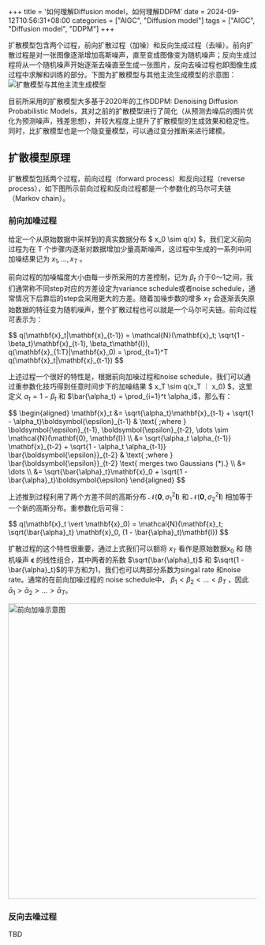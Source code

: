 +++
title = '如何理解Diffusion model，如何理解DDPM'
date = 2024-09-12T10:56:31+08:00
categories = ["AIGC", "Diffusion model"]
tags = ["AIGC", "Diffusion model", "DDPM"] 
+++

扩散模型包含两个过程，前向扩散过程（加噪）和反向生成过程（去噪）。前向扩散过程是对一张图像逐渐增加高斯噪声，直至变成图像变为随机噪声；反向生成过程将从一个随机噪声开始逐渐去噪直至生成一张图片，反向去噪过程也即图像生成过程中求解和训练的部分。下图为扩散模型与其他主流生成模型的示意图：
![扩散模型与其他主流生成模型](https://i.postimg.cc/yYNMmJcS/generative-models.png)

目前所采用的扩散模型大多基于2020年的工作DDPM: Denoising Diffusion Probabilistic Models，其对之前的扩散模型进行了简化（从预测去噪后的图片优化为预测噪声，残差思想），并较大程度上提升了扩散模型的生成效果和稳定性。同时，比扩散模型也是一个隐变量模型，可以通过变分推断来进行建模。

## 扩散模型原理
扩散模型包括两个过程，前向过程（forward process）和反向过程（reverse process），如下图所示前向过程和反向过程都是一个参数化的马尔可夫链（Markov chain）。

### 前向加噪过程
给定一个从原始数据中采样到的真实数据分布 $ x_0 \sim q(x) $，我们定义前向过程为在 T 个步骤内逐渐对数据增加少量高斯噪声，这过程中生成的一系列中间加噪结果记为 $x_1, ..., x_T$ 。

前向过程的加噪幅度大小由每一步所采用的方差控制，记为 $\beta_t$ 介于0～1之间，我们通常称不同step对应的方差设定为variance schedule或者noise schedule，通常情况下后靠后的step会采用更大的方差。随着加噪步数的增多 $x_T$ 会逐渐丢失原始数据的特征变为随机噪声，整个扩散过程也可以就是一个马尔可夫链。前向过程可表示为：

<div>
$$
q(\mathbf{x}_t|\mathbf{x}_{t-1}) = \mathcal{N}(\mathbf{x}_t; \sqrt{1 - \beta_t}\mathbf{x}_{t-1}, \beta_t\mathbf{I}),
q(\mathbf{x}_{1:T}|\mathbf{x}_0) = \prod_{t=1}^T q(\mathbf{x}_t|\mathbf{x}_{t-1})
$$
</div>

上述过程一个很好的特性是，根据前向加噪过程和noise schedule，我们可以通过重参数化技巧得到任意时间步下的加噪结果 $ x_T \sim q(x_T ｜ x_0) $，这里定义  $\alpha_t = 1 - \beta_t$ 和 $\bar{\alpha_t} = \prod_{i=1}^t \alpha_i\$，那么有：

<div>
$$
\begin{aligned}
\mathbf{x}_t
&= \sqrt{\alpha_t}\mathbf{x}_{t-1} + \sqrt{1 - \alpha_t}\boldsymbol{\epsilon}_{t-1} & \text{ ;where } \boldsymbol{\epsilon}_{t-1}, \boldsymbol{\epsilon}_{t-2}, \dots \sim \mathcal{N}(\mathbf{0}, \mathbf{I}) \\
&= \sqrt{\alpha_t \alpha_{t-1}} \mathbf{x}_{t-2} + \sqrt{1 - \alpha_t \alpha_{t-1}} \bar{\boldsymbol{\epsilon}}_{t-2} & \text{ ;where } \bar{\boldsymbol{\epsilon}}_{t-2} \text{ merges two Gaussians (*).} \\
&= \dots \\
&= \sqrt{\bar{\alpha}_t}\mathbf{x}_0 + \sqrt{1 - \bar{\alpha}_t}\boldsymbol{\epsilon} 
\end{aligned}
$$
</div>


上述推到过程利用了两个方差不同的高斯分布 $\mathcal{N}(\mathbf{0},\sigma_1^2\mathbf{I})$ 和 $\mathcal{N}(\mathbf{0},\sigma_2^2\mathbf{I})$ 相加等于一个新的高斯分布。重参数化后可得：

<div>
$$
q(\mathbf{x}_t \vert \mathbf{x}_0) = \mathcal{N}(\mathbf{x}_t; \sqrt{\bar{\alpha}_t} \mathbf{x}_0, (1 - \bar{\alpha}_t)\mathbf{I})
$$
</div>

扩散过程的这个特性很重要，通过上式我们可以额将 $x_T$ 看作是原始数据$x_0$ 和 随机噪声 $\boldsymbol{\epsilon}$ 的线性组合，其中两者的系数 $\sqrt{\bar{\alpha}_t}$ 和 $\sqrt{1 - \bar{\alpha}_t}$的平方和为1，我们也可以两部分系数为singal rate 和noise rate。通常的在前向加噪过程的 noise schedule中， $\beta_1 < \beta_2 < ... <  \beta_T$ ，因此 $\bar{\alpha}_1 > \bar{\alpha}_2 > ... > \bar{\alpha}_T$。

<img src="https://i.postimg.cc/Gtj2qf4c/image.png" alt="前向加噪示意图" style="width: 600px; height: auto;">


### 反向去噪过程
TBD
